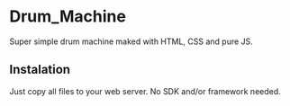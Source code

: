 # Drum_Machine

Super simple drum machine maked with HTML, CSS and pure JS.

## Instalation

Just copy all files to your web server.
No SDK and/or framework needed.

